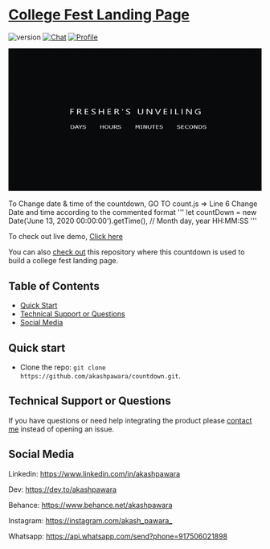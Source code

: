 # [College Fest Landing Page](https://akashpawara.github.io/countdown/) 

![version](https://img.shields.io/badge/version-1.0.0-blue.svg) [![Chat](https://img.shields.io/badge/chat-on%20discord-7289da.svg)](https://discordapp.com/users/228556195689005059) [![Profile](https://img.shields.io/badge/Linkedin-akashpawara-blue)](https://www.linkedin.com/in/akashpawara)
 
![Product Gif](trimmedCountdown.gif) 

To Change date & time of the countdown,
GO TO count.js => Line 6
Change Date and time according to the commented format
'''
        let countDown = new Date('June 13, 2020 00:00:00').getTime(), // Month day, year HH:MM:SS
'''

To check out live demo, [Click here](https://akashpawara.github.io/countdown/)

You can also [check out](https://github.com/akashpawara/college-fest-landing-page) this repository where this countdown is used to build a college fest landing page. 


## Table of Contents


* [Quick Start](#quick-start)
* [Technical Support or Questions](#technical-support-or-questions)
* [Social Media](#social-media)

## Quick start

- Clone the repo: `git clone https://github.com/akashpawara/countdown.git`.



## Technical Support or Questions

If you have questions or need help integrating the product please [contact me](https://api.whatsapp.com/send?phone=917506021898) instead of opening an issue.



## Social Media

Linkedin: <https://www.linkedin.com/in/akashpawara>

Dev: <https://dev.to/akashpawara>

Behance: <https://www.behance.net/akashpawara>

Instagram: <https://instagram.com/akash_pawara_>

Whatsapp: <https://api.whatsapp.com/send?phone=917506021898>


